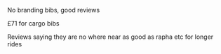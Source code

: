 No branding bibs, good reviews

£71 for cargo bibs

Reviews saying they are no where near as good as rapha etc for longer rides